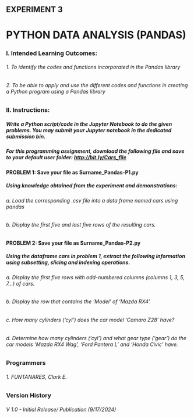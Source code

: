 ## EXPERIMENT 3
# PYTHON DATA ANALYSIS (PANDAS)
### I. Intended Learning Outcomes:
###### 1. To identify the codes and functions incorporated in the Pandas library
###### 2. To be able to apply and use the different codes and functions in creating a Python program using a Pandas library
### II. Instructions:
##### Write a Python script/code in the Jupyter Notebook to do the given problems. You may submit your Jupyter notebook in the dedicated submission bin.
##### For this programming assignment, download the following file and save to your default user folder: http://bit.ly/Cars_file
#### PROBLEM 1: Save your file as Surname_Pandas-P1.py
##### Using knowledge obtained from the experiment and demonstrations:
###### a. Load the corresponding .csv file into a data frame named cars using pandas
###### b. Display the first five and last five rows of the resulting cars.
#### PROBLEM 2: Save your file as Surname_Pandas-P2.py
##### Using the dataframe cars in problem 1, extract the following information using subsetting, slicing and indexing operations.
###### a. Display the first five rows with odd-numbered columns (columns 1, 3, 5, 7...) of cars.
###### b. Display the row that contains the ‘Model’ of ‘Mazda RX4’.
###### c. How many cylinders (‘cyl’) does the car model ‘Camaro Z28’ have?
###### d. Determine how many cylinders (‘cyl’) and what gear type (‘gear’) do the car models ‘Mazda RX4 Wag’, ‘Ford Pantera L’ and ‘Honda Civic’ have.
### Programmers
###### 1. FUNTANARES, Clark E.
### Version History
###### V 1.0 - Initial Release/ Publication (9/17/2024)
